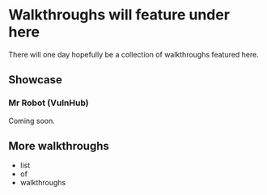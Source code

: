 # Walkthroughs will feature under here
There will one day hopefully be a collection of walkthroughs featured here.

## Showcase
### Mr Robot (VulnHub)
Coming soon.

## More walkthroughs
- list
- of
- walkthroughs
